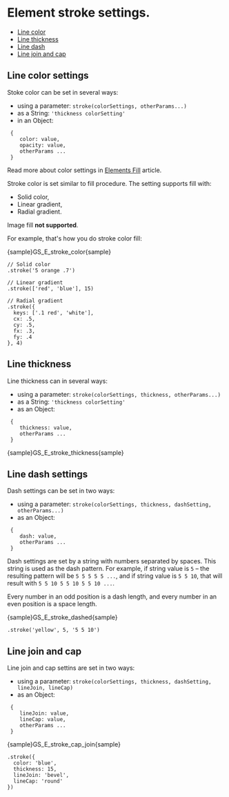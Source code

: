 # Element stroke settings.
* [Line color](#line_color_settings)
* [Line thickness](#line_thickness)
* [Line dash](#line_dash_settings)
* [Line join and cap](#line_join_and_cap)

## Line color settings
Stoke color can be set in several ways:
* using a parameter: 
 `stroke(colorSettings, otherParams...)`
* as a String: 
 `'thickness colorSetting'`
* in an Object:
```
 {
    color: value,
    opacity: value,
    otherParams ...
 }
```
Read more about color settings in [Elements Fill](Elements_Fill) article.

Stroke color is set similar to fill procedure. The setting supports fill with:
* Solid color,
* Linear gradient,
* Radial gradient.

Image fill **not supported**.

For example, that's how you do stroke color fill:

{sample}GS\_E\_stroke_color{sample}

```
// Solid color
.stroke('5 orange .7')

// Linear gradient
.stroke(['red', 'blue'], 15)

// Radial gradient
.stroke({
  keys: ['.1 red', 'white'],
  cx: .5,
  cy: .5,
  fx: .3,
  fy: .4
}, 4)
```

## Line thickness
Line thickness can in several ways:
* using a parameter: 
 `stroke(colorSettings, thickness, otherParams...)`
* as a String: 
 `'thickness colorSetting'`
* as an Object:
```
 {
    thickness: value,
    otherParams ...
 }
```

{sample}GS\_E\_stroke_thickness{sample}

## Line dash settings
Dash settings can be set in two ways:
* using a parameter:
 `stroke(colorSettings, thickness, dashSetting, otherParams...)`
* as an Object:
```
 {
    dash: value,
    otherParams ...
 }
```

Dash settings are set by a string with numbers separated by spaces. This string is used as the dash pattern. For example, if string value is `5` – the resulting pattern will be `5 5 5 5 5 ...`, and if string value is  `5 5 10`, that will result with `5 5 10 5 5 10 5 5 10 ...`.
 
Every number in an odd position is a dash length, and every number in an even position is a space length.

{sample}GS\_E\_stroke_dashed{sample}

```
.stroke('yellow', 5, '5 5 10')
```

## Line join and cap
Line join and cap settins are set in two ways:
* using a parameter:
 `stroke(colorSettings, thickness, dashSetting, lineJoin, lineCap)`
* as an Object:
```
 {
    lineJoin: value,
    lineCap: value,
    otherParams ...
 }
```
{sample}GS\_E\_stroke\_cap\_join{sample}
```
.stroke({
  color: 'blue',
  thickness: 15,
  lineJoin: 'bevel',
  lineCap: 'round'
})
```
